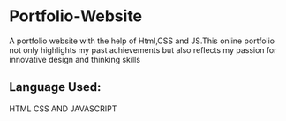 # Portfolio-Website
A portfolio website with the help of Html,CSS and JS.This online portfolio not only highlights my past achievements but also reflects my passion for innovative
design and thinking skills
## Language Used:
HTML CSS AND JAVASCRIPT

